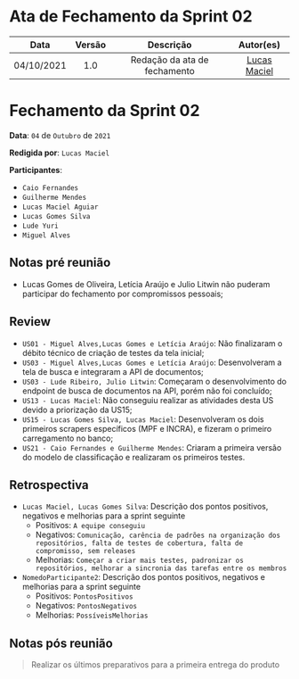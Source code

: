 # Ata de Fechamento da Sprint 02

|    Data    | Versão |         Descrição         |           Autor(es)           |
| :--------: | :----: | :-----------------------: | :---------------------------: |
| 04/10/2021 |  1.0   | Redação da ata de fechamento | [Lucas Maciel](https://github.com/Ridersk) |

# Fechamento da Sprint 02

**Data**: ```04``` de ```Outubro``` de ```2021```

**Redigida por**: ```Lucas Maciel```

**Participantes**: 
* ```Caio Fernandes```
* ```Guilherme Mendes```
* ```Lucas Maciel Aguiar```
* ```Lucas Gomes Silva```
* ```Lude Yuri ```
* ```Miguel Alves```


## Notas pré reunião

* Lucas Gomes de Oliveira, Letícia Araújo e Julio Litwin não puderam participar do fechamento por compromissos pessoais;

## Review

* ```US01 - Miguel Alves,Lucas Gomes e Letícia Araújo```: Não finalizaram o débito técnico de criação de testes da tela inicial;
* ```US03 - Miguel Alves,Lucas Gomes e Letícia Araújo```: Desenvolveram a tela de busca e integraram a API de documentos;
* ```US03 - Lude Ribeiro, Julio Litwin```: Começaram o desenvolvimento do endpoint de busca de documentos na API, porém não foi concluído;
* ```US13 - Lucas Maciel```: Não conseguiu realizar as atividades desta US devido a priorização da US15;
* ```US15 - Lucas Gomes Silva, Lucas Maciel```: Desenvolveram os dois primeiros scrapers específicos (MPF e INCRA), e fizeram o primeiro carregamento no banco;
* ```US21 - Caio Fernandes e Guilherme Mendes```: Criaram a primeira versão do modelo de classificação e realizaram os primeiros testes.

## Retrospectiva

* ```Lucas Maciel, Lucas Gomes Silva```: Descrição dos pontos positivos, negativos e melhorias para a sprint seguinte
    * Positivos: ```A equipe conseguiu```
    * Negativos: ```Comunicação, carência de padrões na organização dos repositórios, falta de testes de cobertura, falta de compromisso, sem releases```
    * Melhorias: ```Começar a criar mais testes, padronizar os repositórios, melhorar a sincronia das tarefas entre os membros```
* ```NomedoParticipante2```: Descrição dos pontos positivos, negativos e melhorias para a sprint seguinte
    * Positivos: ```PontosPositivos```
    * Negativos: ```PontosNegativos```
    * Melhorias: ```PossíveisMelhorias```

## Notas pós reunião

> Realizar os últimos preparativos para a primeira entrega do produto